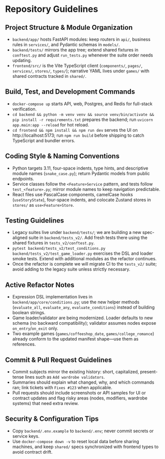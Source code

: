 # Repository Guidelines
## Project Structure & Module Organization
- `backend/app/` hosts FastAPI modules: keep routers in `api/`, business rules in `services/`, and Pydantic schemas in `models/`.
- `backend/tests/` mirrors the app tree; extend shared fixtures in `conftest.py` and adjust `run_tests.py` whenever the suite order needs updating.
- `frontend/src/` is the Vite TypeScript client (`components/`, `pages/`, `services/`, `stores/`, `types/`); narrative YAML lives under `games/` with shared contracts tracked in `shared/`.

## Build, Test, and Development Commands
- `docker-compose up` starts API, web, Postgres, and Redis for full-stack verification.
- `cd backend && python -m venv venv && source venv/bin/activate && pip install -r requirements.txt` prepares the backend; run `uvicorn app.main:app --reload` for hot reload.
- `cd frontend && npm install && npm run dev` serves the UI on http://localhost:5173; run `npm run build` before shipping to catch TypeScript and bundler errors.

## Coding Style & Naming Conventions
- Python targets 3.11, four-space indents, type hints, and descriptive module names (`snake_case.py`); return Pydantic models from public endpoints.
- Service classes follow the `<Feature>Service` pattern, and tests follow `test_<feature>.py`; mirror module names to keep navigation predictable.
- React files use PascalCase components, camelCase hooks (`useStoryState`), four-space indents, and colocate Zustand stores in `stores/` as `use<Feature>Store`.

## Testing Guidelines
- Legacy suites live under `backend/tests/`; we are building a new spec-aligned suite in `backend/tests_v2/`. Add fresh tests there using the shared fixtures in `tests_v2/conftest.py`.
- `pytest backend/tests_v2/test_conditions.py backend/tests_v2/test_game_loader.py` exercises the DSL and loader smoke tests. Extend with additional modules as the refactor continues.
- Once the refactor is complete we will migrate CI to the `tests_v2/` suite; avoid adding to the legacy suite unless strictly necessary.

## Active Refactor Notes
- Expression DSL implementation lives in `backend/app/core/conditions.py`; use the new helper methods (`evaluate_all`, `evaluate_any`, `evaluate_conditions`) instead of building boolean strings.
- Game loader/validator are being modernized. Loader defaults to new schema (no backward compatibility); validator assumes nodes expose `on_entry`/`on_exit` only.
- Two example games (`games/coffeeshop_date`, `games/college_romance`) already conform to the updated manifest shape—use them as references.

## Commit & Pull Request Guidelines
- Commit subjects mirror the existing history: short, capitalized, present-tense lines such as `Add wardrobe validators`.
- Summaries should explain what changed, why, and which commands ran; link tickets with `Fixes #123` when applicable.
- Pull requests should include screenshots or API samples for UI or contract updates and flag risky areas (nodes, modifiers, wardrobe systems) that need extra review.

## Security & Configuration Tips
- Copy `backend/.env.example` to `backend/.env`; never commit secrets or service keys.
- Use `docker-compose down -v` to reset local data before sharing machines, and keep `shared/` specs synchronized with frontend types to avoid contract drift.
